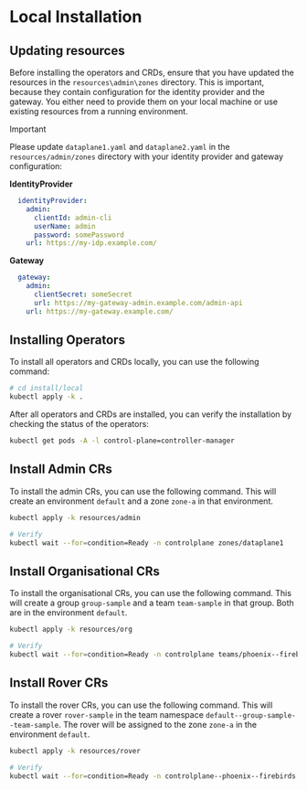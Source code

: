 <!--
SPDX-FileCopyrightText: 2025 Deutsche Telekom AG

SPDX-License-Identifier: CC0-1.0
-->


# Local Installation 

## Updating resources

Before installing the operators and CRDs, ensure that you have updated the resources in the `resources\admin\zones`
directory. This is important, because they contain configuration for the identity provider and the gateway. You either
need to provide them on your local machine or use existing resources from a running environment.

> [!IMPORTANT]
> Please update `dataplane1.yaml` and `dataplane2.yaml` in the `resources/admin/zones` directory with your identity 
> provider and gateway configuration:

**IdentityProvider**
```yaml
  identityProvider:
    admin:
      clientId: admin-cli
      userName: admin
      password: somePassword
    url: https://my-idp.example.com/
```

**Gateway**
```yaml
  gateway:
    admin:
      clientSecret: someSecret
      url: https://my-gateway-admin.example.com/admin-api
    url: https://my-gateway.example.com/
```


## Installing Operators

To install all operators and CRDs locally, you can use the following command:

```bash
# cd install/local
kubectl apply -k .
```

After all operators and CRDs are installed, you can verify the installation by checking the status of the operators:

```bash
kubectl get pods -A -l control-plane=controller-manager
```

## Install Admin CRs

To install the admin CRs, you can use the following command. This will create an environment `default` and a zone `zone-a` in that environment.

```bash
kubectl apply -k resources/admin

# Verify
kubectl wait --for=condition=Ready -n controlplane zones/dataplane1
```

## Install Organisational CRs

To install the organisational CRs, you can use the following command. This will create a group `group-sample` and a team `team-sample` in that group. Both are in the environment `default`.

```bash
kubectl apply -k resources/org

# Verify
kubectl wait --for=condition=Ready -n controlplane teams/phoenix--firebirds
```

## Install Rover CRs

To install the rover CRs, you can use the following command. This will create a rover `rover-sample` in the team namespace `default--group-sample--team-sample`. The rover will be assigned to the zone `zone-a` in the environment `default`.

```bash
kubectl apply -k resources/rover

# Verify 
kubectl wait --for=condition=Ready -n controlplane--phoenix--firebirds rovers/rover-echo-v1
```

